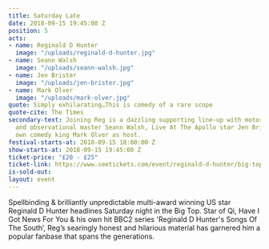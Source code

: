 ```yaml
---
title: Saturday Late
date: 2018-09-15 19:45:00 Z
position: 5
acts:
- name: Reginald D Hunter
  image: "/uploads/reginald-d-hunter.jpg"
- name: Seann Walsh
  image: "/uploads/seann-walsh.jpg"
- name: Jen Brister
  image: "/uploads/jen-brister.jpg"
- name: Mark Olver
  image: "/uploads/mark-olver.jpg"
quote: Simply exhilarating…This is comedy of a rare scope
quote-cite: The Times
secondary-text: Joining Reg is a dazzling supporting line-up with motormouth slacker
  and observational master Seann Walsh, Live At The Apollo star Jen Brister and Bristol’s
  own comedy king Mark Olver as host.
festival-starts-at: 2018-09-15 18:00:00 Z
show-starts-at: 2018-09-15 19:45:00 Z
ticket-price: "£20 - £25"
ticket-link: https://www.seetickets.com/event/reginald-d-hunter/big-top-bristol-comedy-garden/1206532
is-sold-out: 
layout: event
---
```


Spellbinding & brilliantly unpredictable multi-award winning US star Reginald D Hunter headlines Saturday night in the Big Top. Star of Qi, Have I Got News For You & his own hit BBC2 series 'Reginald D Hunter's Songs Of The South’, Reg’s searingly honest and hilarious material has garnered him a popular fanbase that spans the generations.